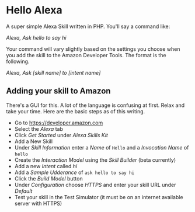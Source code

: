 # Hello Alexa

A super simple Alexa Skill written in PHP. You'll say a command like:

_Alexa, Ask hello to say hi_

Your command will vary slightly based on the settings you choose when you add the skill to the Amazon Developer Tools. The format is the following.

_Alexa, Ask [skill name] to [intent name]_

## Adding your skill to Amazon

There's a GUI for this. A lot of the language is confusing at first. Relax and take your time. Here are the basic steps as of this writing.

- Go to https://developer.amazon.com
- Select the _Alexa_ tab
- Click _Get Started_ under _Alexa Skills Kit_
- Add a New Skill
- Under _Skill Information_ enter a _Name_ of `Hello` and a _Invocation Name_ of `hello`
- Create the _Interaction Model_ using the _Skill Builder_ (beta currently)
- Add a new _Intent_ called _hi_
- Add a _Sample Udderance_ of `ask hello to say hi`
- Click the _Build Model_ button
- Under _Configuration_ choose _HTTPS_ and enter your skill URL under _Default_
- Test your skill in the Test Simulator (it must be on an internet available server with HTTPS)